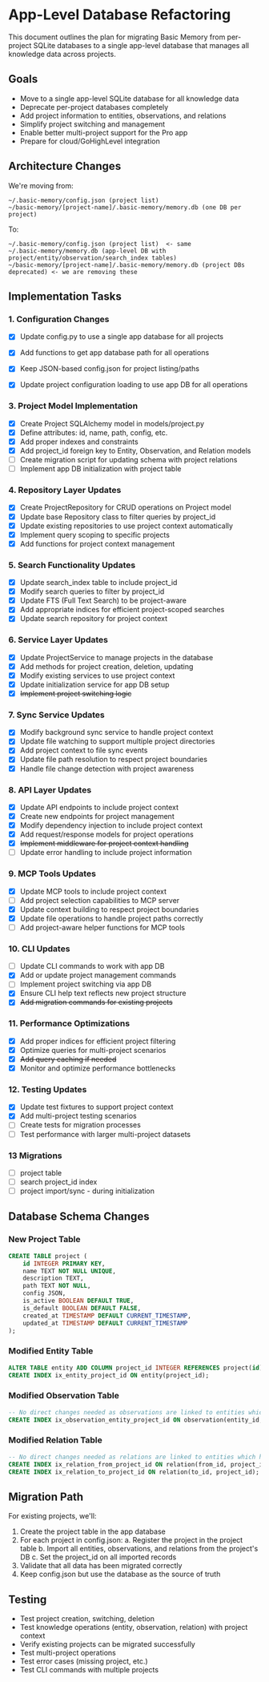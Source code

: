 # App-Level Database Refactoring

This document outlines the plan for migrating Basic Memory from per-project SQLite databases to a single app-level database that manages all knowledge data across projects.

## Goals

- Move to a single app-level SQLite database for all knowledge data
- Deprecate per-project databases completely
- Add project information to entities, observations, and relations
- Simplify project switching and management
- Enable better multi-project support for the Pro app
- Prepare for cloud/GoHighLevel integration

## Architecture Changes

We're moving from:
```
~/.basic-memory/config.json (project list)
~/basic-memory/[project-name]/.basic-memory/memory.db (one DB per project)
```

To:
```
~/.basic-memory/config.json (project list)  <- same
~/.basic-memory/memory.db (app-level DB with project/entity/observation/search_index tables)
~/basic-memory/[project-name]/.basic-memory/memory.db (project DBs deprecated) <- we are removing these
```

## Implementation Tasks

### 1. Configuration Changes

- [x] Update config.py to use a single app database for all projects
- [x] Add functions to get app database path for all operations
- [x] Keep JSON-based config.json for project listing/paths
- [x] Update project configuration loading to use app DB for all operations


### 3. Project Model Implementation

- [x] Create Project SQLAlchemy model in models/project.py
- [x] Define attributes: id, name, path, config, etc.
- [x] Add proper indexes and constraints
- [x] Add project_id foreign key to Entity, Observation, and Relation models
- [ ] Create migration script for updating schema with project relations
- [ ] Implement app DB initialization with project table

### 4. Repository Layer Updates

- [x] Create ProjectRepository for CRUD operations on Project model
- [x] Update base Repository class to filter queries by project_id
- [x] Update existing repositories to use project context automatically
- [x] Implement query scoping to specific projects
- [x] Add functions for project context management

### 5. Search Functionality Updates

- [x] Update search_index table to include project_id
- [x] Modify search queries to filter by project_id
- [x] Update FTS (Full Text Search) to be project-aware
- [x] Add appropriate indices for efficient project-scoped searches
- [x] Update search repository for project context

### 6. Service Layer Updates

- [x] Update ProjectService to manage projects in the database
- [x] Add methods for project creation, deletion, updating
- [x] Modify existing services to use project context
- [x] Update initialization service for app DB setup
- [x] ~~Implement project switching logic~~

### 7. Sync Service Updates

- [x] Modify background sync service to handle project context
- [x] Update file watching to support multiple project directories
- [x] Add project context to file sync events
- [x] Update file path resolution to respect project boundaries
- [x] Handle file change detection with project awareness

### 8. API Layer Updates

- [x] Update API endpoints to include project context
- [x] Create new endpoints for project management
- [x] Modify dependency injection to include project context
- [x] Add request/response models for project operations
- [x] ~~Implement middleware for project context handling~~
- [ ] Update error handling to include project information

### 9. MCP Tools Updates

- [x] Update MCP tools to include project context
- [ ] Add project selection capabilities to MCP server
- [x] Update context building to respect project boundaries
- [x] Update file operations to handle project paths correctly
- [ ] Add project-aware helper functions for MCP tools

### 10. CLI Updates

- [ ] Update CLI commands to work with app DB
- [x] Add or update project management commands
- [ ] Implement project switching via app DB
- [x] Ensure CLI help text reflects new project structure
- [x] ~~Add migration commands for existing projects~~

### 11. Performance Optimizations

- [x] Add proper indices for efficient project filtering
- [x] Optimize queries for multi-project scenarios
- [x] ~~Add query caching if needed~~
- [x] Monitor and optimize performance bottlenecks

### 12. Testing Updates

- [x] Update test fixtures to support project context
- [x] Add multi-project testing scenarios
- [ ] Create tests for migration processes
- [ ] Test performance with larger multi-project datasets

### 13 Migrations

- [ ] project table
- [ ] search project_id index
- [ ] project import/sync - during initialization

## Database Schema Changes

### New Project Table
```sql
CREATE TABLE project (
    id INTEGER PRIMARY KEY,
    name TEXT NOT NULL UNIQUE,
    description TEXT,
    path TEXT NOT NULL,
    config JSON,
    is_active BOOLEAN DEFAULT TRUE,
    is_default BOOLEAN DEFAULT FALSE,
    created_at TIMESTAMP DEFAULT CURRENT_TIMESTAMP,
    updated_at TIMESTAMP DEFAULT CURRENT_TIMESTAMP
);
```

### Modified Entity Table
```sql
ALTER TABLE entity ADD COLUMN project_id INTEGER REFERENCES project(id);
CREATE INDEX ix_entity_project_id ON entity(project_id);
```

### Modified Observation Table
```sql
-- No direct changes needed as observations are linked to entities which have project_id
CREATE INDEX ix_observation_entity_project_id ON observation(entity_id, project_id);
```

### Modified Relation Table
```sql
-- No direct changes needed as relations are linked to entities which have project_id
CREATE INDEX ix_relation_from_project_id ON relation(from_id, project_id);
CREATE INDEX ix_relation_to_project_id ON relation(to_id, project_id);
```

## Migration Path

For existing projects, we'll:
1. Create the project table in the app database
2. For each project in config.json:
   a. Register the project in the project table
   b. Import all entities, observations, and relations from the project's DB
   c. Set the project_id on all imported records
3. Validate that all data has been migrated correctly
4. Keep config.json but use the database as the source of truth

## Testing

- Test project creation, switching, deletion
- Test knowledge operations (entity, observation, relation) with project context
- Verify existing projects can be migrated successfully
- Test multi-project operations
- Test error cases (missing project, etc.)
- Test CLI commands with multiple projects